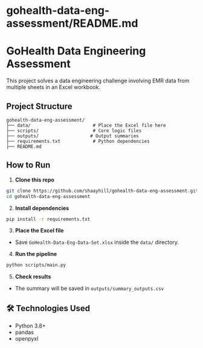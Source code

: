 # gohealth-data-eng-assessment/README.md

# GoHealth Data Engineering Assessment

This project solves a data engineering challenge involving EMR data from multiple sheets in an Excel workbook.

## Project Structure
```
gohealth-data-eng-assessment/
├── data/                       # Place the Excel file here
├── scripts/                    # Core logic files
├── outputs/                   # Output summaries
├── requirements.txt            # Python dependencies
├── README.md
```

##  How to Run

1. **Clone this repo**
```bash
git clone https://github.com/shaayhill/gohealth-data-eng-assessment.git
cd gohealth-data-eng-assessment
```

2. **Install dependencies**
```bash
pip install -r requirements.txt
```

3. **Place the Excel file**
- Save `GoHealth-Data-Eng-Data-Set.xlsx` inside the `data/` directory.

4. **Run the pipeline**
```bash
python scripts/main.py
```

5. **Check results**
- The summary will be saved in `outputs/summary_outputs.csv`

## 🛠️ Technologies Used
- Python 3.8+
- pandas
- openpyxl
